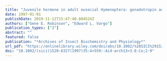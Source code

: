 ```yaml
---
title: "Juvenile hormone in adult eusocial Hymenoptera: gonadotropin and behavioral pacemaker"
date: 1997-01-01
publishDate: 2019-11-12T15:47:40.804524Z
authors: ["Gene E. Robinson", "Edward L. Vargo"]
publication_types: ["2"]
abstract: ""
featured: false
publication: "*Archives of Insect Biochemistry and Physiology*"
url_pdf: "https://onlinelibrary.wiley.com/doi/abs/10.1002/%28SICI%291520-6327%281997%2935%3A4%3C559%3A%3AAID-ARCH13%3E3.0.CO%3B2-9"
doi: "10.1002/(sici)1520-6327(1997)35:4<559::Aid-arch13>3.0.Co;2-9"
---
```


